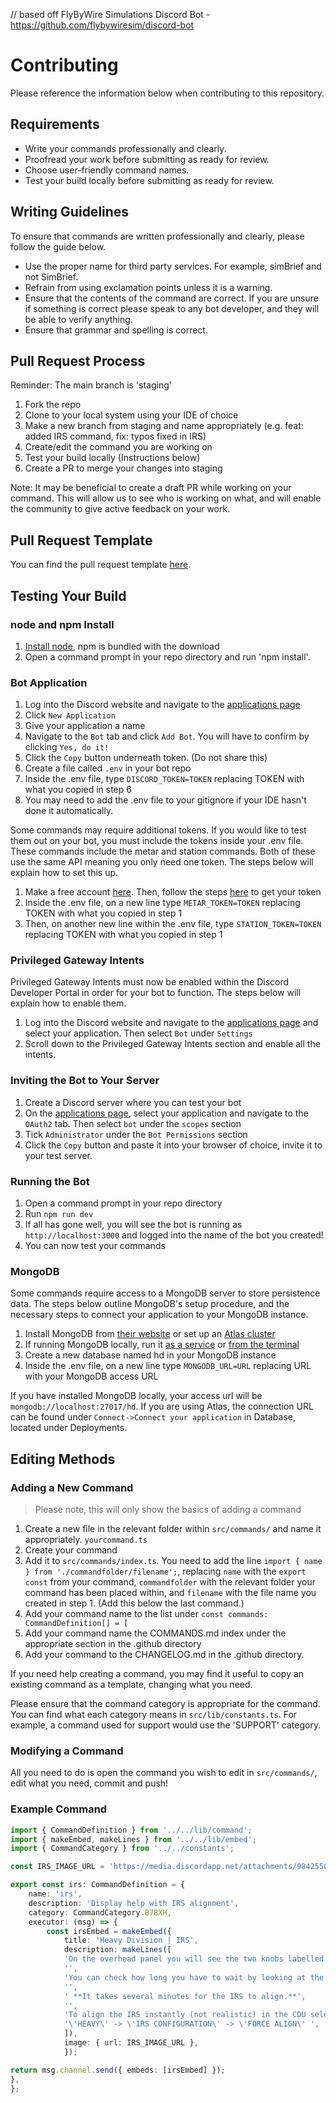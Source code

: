 // based off FlyByWire Simulations Discord Bot - https://github.com/flybywiresim/discord-bot

# Contributing

Please reference the information below when contributing to this repository.

## Requirements

* Write your commands professionally and clearly.
* Proofread your work before submitting as ready for review.
* Choose user-friendly command names.
* Test your build locally before submitting as ready for review.

## Writing Guidelines

To ensure that commands are written professionally and clearly, please follow the guide below.

* Use the proper name for third party services. For example, simBrief and not SimBrief.
* Refrain from using exclamation points unless it is a warning.
* Ensure that the contents of the command are correct. If you are unsure if something is correct please speak to any bot developer, and they will be able to verify anything.
* Ensure that grammar and spelling is correct.

## Pull Request Process
Reminder: The main branch is 'staging'

1. Fork the repo
2. Clone to your local system using your IDE of choice
3. Make a new branch from staging and name appropriately (e.g. feat: added IRS command, fix: typos fixed in IRS)
4. Create/edit the command you are working on
5. Test your build locally (Instructions below)
6. Create a PR to merge your changes into staging

Note: It may be beneficial to create a draft PR while working on your command. This will allow us to see who is working on what, and will enable the community to give active feedback on your work.

## Pull Request Template

You can find the pull request template [here](PULL_REQUEST_TEMPLATE.md).

## Testing Your Build

### node and npm Install

1. [Install node](https://nodejs.org/en/download/), npm is bundled with the download
2. Open a command prompt in your repo directory and run 'npm install'.

### Bot Application

1. Log into the Discord website and navigate to the [applications page](https://discord.com/developers/applications)
2. Click `New Application`
3. Give your application a name
4. Navigate to the `Bot` tab and click `Add Bot`. You will have to confirm by clicking `Yes, do it!`
5. Click the `Copy` button underneath token. (Do not share this)
6. Create a file called `.env` in your bot repo
7. Inside the .env file, type `DISCORD_TOKEN=TOKEN` replacing TOKEN with what you copied in step 6
8. You may need to add the .env file to your gitignore if your IDE hasn't done it automatically.

Some commands may require additional tokens. If you would like to test them out on your bot, you must include the tokens inside your .env file. These commands include the metar and station commands. Both of these use the same API meaning you only need one token. The steps below will explain how to set this up.
1. Make a free account [here](https://avwx.rest/). Then, follow the steps [here](https://account.avwx.rest/getting-started) to get your token
2. Inside the .env file, on a new line type `METAR_TOKEN=TOKEN` replacing TOKEN with what you copied in step 1
3. Then, on another new line within the .env file, type `STATION_TOKEN=TOKEN` replacing TOKEN with what you copied in step 1

### Privileged Gateway Intents

Privileged Gateway Intents must now be enabled within the Discord Developer Portal in order for your bot to function. The steps below will explain how to enable them.
1. Log into the Discord website and navigate to the [applications page](https://discord.com/developers/applications) and select your application. Then select `Bot` under `Settings`
2. Scroll down to the Privileged Gateway Intents section and enable all the intents.

### Inviting the Bot to Your Server

1. Create a Discord server where you can test your bot
2. On the [applications page](https://discord.com/developers/applications), select your application and navigate to the `OAuth2` tab. Then select `bot` under the `scopes` section
3. Tick `Administrator` under the `Bot Permissions` section
4. Click the `Copy` button and paste it into your browser of choice, invite it to your test server.

### Running the Bot

1. Open a command prompt in your repo directory
2. Run `npm run dev`
3. If all has gone well, you will see the bot is running as `http://localhost:3000` and logged into the name of the bot you created!
4. You can now test your commands

### MongoDB

Some commands require access to a MongoDB server to store persistence data. The steps below outline MongoDB's setup procedure, and the necessary steps to
connect your application to your MongoDB instance.

1. Install MongoDB from [their website](https://www.mongodb.com/docs/manual/tutorial/install-mongodb-on-windows/) or set up an [Atlas cluster](https://www.mongodb.com/cloud/atlas/lp/try2)
2. If running MongoDB locally, run it [as a service](https://www.mongodb.com/docs/manual/tutorial/install-mongodb-on-windows/#run-mongodb-community-edition-as-a-windows-service) or [from the terminal](https://www.mongodb.com/docs/manual/tutorial/install-mongodb-on-windows/#run-mongodb-community-edition-from-the-command-interpreter)
3. Create a new database named hd in your MongoDB instance
4. Inside the .env file, on a new line type `MONGODB_URL=URL` replacing URL with your MongoDB access URL

If you have installed MongoDB locally, your access url will be `mongodb://localhost:27017/hd`. If you are using Atlas, the connection URL can be found under
`Connect->Connect your application` in Database, located under Deployments.

## Editing Methods

### Adding a New Command

>Please note, this will only show the basics of adding a command

1. Create a new file in the relevant folder within `src/commands/` and name it appropriately. `yourcommand.ts`
2. Create your command
3. Add it to `src/commands/index.ts`. You need to add the line `import { name } from './commandfolder/filename';`, replacing `name` with the `export const` from your command, `commandfolder` with the relevant folder your command has been placed within, and `filename` with the file name you created in step 1.
   (Add this below the last command.)
4. Add your command name to the list under `const commands: CommandDefinition[] = [`
6. Add your command name the COMMANDS.md index under the appropriate section in the .github directory 
7. Add your command to the CHANGELOG.md in the .github directory.

If you need help creating a command, you may find it useful to copy an existing command as a template, changing what you need.

Please ensure that the command category is appropriate for the command. You can find what each category means in `src/lib/constants.ts`. For example, a command used for support would use the 'SUPPORT' category.

### Modifying a Command

All you need to do is open the command you wish to edit in `src/commands/`, edit what you need, commit and push!

### Example Command

```ts
import { CommandDefinition } from '../../lib/command';
import { makeEmbed, makeLines } from '../../lib/embed';
import { CommandCategory } from '../../constants';

const IRS_IMAGE_URL = 'https://media.discordapp.net/attachments/984255062010396702/990392133825490994/IRS_Switch_POS.png'; //TODO: Add a more professional looking photo (square view of overhead panel), clean red box

export const irs: CommandDefinition = {
    name: 'irs',
    description: 'Display help with IRS alignment',
    category: CommandCategory.B78XH,
    executor: (msg) => {
        const irsEmbed = makeEmbed({
            title: 'Heavy Division | IRS',
            description: makeLines([
            'On the overhead panel you will see the two knobs labelled \'IRS\' left and right. Turn these two to the \'ON\' position. ',
            '',
            'You can check how long you have to wait by looking at the align time on the upper MFD. ',
            '',
            ' **It takes several minutes for the IRS to align.**',
            '',
            'To align the IRS instantly (not realistic) in the CDU select: ',
            '\'HEAVY\' -> \'IRS CONFIGURATION\' -> \'FORCE ALIGN\' ',
            ]),
            image: { url: IRS_IMAGE_URL },
            });

return msg.channel.send({ embeds: [irsEmbed] });
},
};
```
